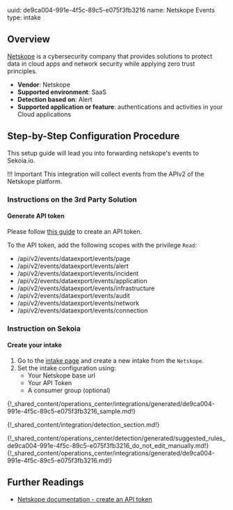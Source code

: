 uuid: de9ca004-991e-4f5c-89c5-e075f3fb3216
name: Netskope Events
type: intake


## Overview

[Netskope](https://www.netskope.com/) is a cybersecurity company that provides solutions to protect data in cloud apps and network security while applying zero trust principles.

- **Vendor**: Netskope
- **Supported environment**: SaaS
- **Detection based on**: Alert
- **Supported application or feature**: authentications and activities in your Cloud applications

## Step-by-Step Configuration Procedure

This setup guide will lead you into forwarding netskope's events to Sekoia.io.

!!! Important
    This integration will collect events from the APIv2 of the Netskope platform.

### Instructions on the 3rd Party Solution
#### Generate API token

Please follow [this guide](https://docs.netskope.com/en/rest-api-v2-overview-312207.html) to create an API token.

To the API token, add the following scopes with the privilege `Read`:

- /api/v2/events/dataexport/events/page
- /api/v2/events/dataexport/events/alert
- /api/v2/events/dataexport/events/incident
- /api/v2/events/dataexport/events/application
- /api/v2/events/dataexport/events/infrastructure
- /api/v2/events/dataexport/events/audit
- /api/v2/events/dataexport/events/network
- /api/v2/events/dataexport/events/connection

### Instruction on Sekoia

#### Create your intake

1. Go to the [intake page](https://app.sekoia.io/operations/intakes) and create a new intake from the `Netskope`.
2. Set the intake configuration using:
    * Your Netskope base url 
    * Your API Token
    * A consumer group (optional)

{!_shared_content/operations_center/integrations/generated/de9ca004-991e-4f5c-89c5-e075f3fb3216_sample.md!}

{!_shared_content/integration/detection_section.md!}

{!_shared_content/operations_center/detection/generated/suggested_rules_de9ca004-991e-4f5c-89c5-e075f3fb3216_do_not_edit_manually.md!}
{!_shared_content/operations_center/integrations/generated/de9ca004-991e-4f5c-89c5-e075f3fb3216.md!}

## Further Readings

- [Netskope documentation - create an API token](https://docs.netskope.com/en/rest-api-v2-overview-312207.html)
